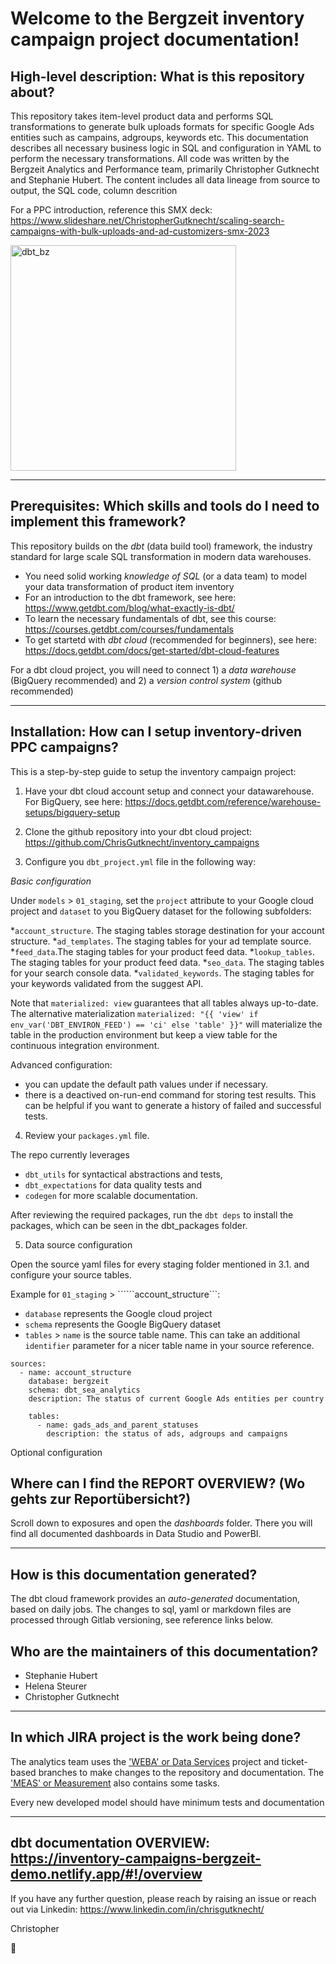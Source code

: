# Welcome to the Bergzeit inventory campaign project documentation! 

## High-level description: What is this repository about?

This repository takes item-level product data and performs SQL transformations to generate bulk uploads formats for specific Google Ads entities such as campains, adgroups, keywords etc. This documentation describes all necessary business logic in SQL and configuration in YAML to perform the necessary transformations. All code was written by the Bergzeit Analytics and Performance team, primarily Christopher Gutknecht and Stephanie Hubert. The content includes all data lineage from source to output, the SQL code, column descrition


For a PPC introduction, reference this SMX deck: 
https://www.slideshare.net/ChristopherGutknecht/scaling-search-campaigns-with-bulk-uploads-and-ad-customizers-smx-2023

<img width="361" alt="dbt_bz" src="https://user-images.githubusercontent.com/6991865/225361573-008c683f-8dee-4f0e-b3d8-bdac0afab6af.png">

---

## Prerequisites: Which skills and tools do I need to implement this framework?

This repository builds on the *dbt* (data build tool) framework, the industry standard for large scale SQL transformation in modern data warehouses. 

- You need solid working *knowledge of SQL* (or a data team) to model your data transformation of product item inventory
- For an introduction to the dbt framework, see here: https://www.getdbt.com/blog/what-exactly-is-dbt/
- To learn the necessary fundamentals of dbt, see this course: https://courses.getdbt.com/courses/fundamentals
- To get startetd with *dbt cloud* (recommended for beginners), see here: https://docs.getdbt.com/docs/get-started/dbt-cloud-features

For a dbt cloud project, you will need to connect 1) a *data warehouse* (BigQuery recommended) and 2) a *version control system* (github recommended)

---

## Installation: How can I setup inventory-driven PPC campaigns?

This is a step-by-step guide to setup the inventory campaign project:

1. Have your dbt cloud account setup and connect your datawarehouse. For BigQuery, see here: https://docs.getdbt.com/reference/warehouse-setups/bigquery-setup
2. Clone the github repository into your dbt cloud project: https://github.com/ChrisGutknecht/inventory_campaigns

3. Configure you ```dbt_project.yml``` file in the following way:

*Basic configuration* 

Under ```models``` > ```01_staging```, set the ```project``` attribute to your Google cloud project and ```dataset``` to you BigQuery dataset for the following subfolders: 

*```account_structure```. The staging tables storage destination for your account structure.
*```ad_templates```. The staging tables for your ad template source.
*```feed_data```.The staging tables  for your product feed data.
*```lookup_tables```. The staging tables for your product feed data.
*```seo_data```. The staging tables for your search console data.
*```validated_keywords```. The staging tables for your keywords validated from the suggest API.

Note that ```materialized: view``` guarantees that all tables always up-to-date. The alternative materialization ```materialized: "{{ 'view' if env_var('DBT_ENVIRON_FEED') == 'ci' else 'table' }}"``` will materialize the table in the production environment but keep a view table for the continuous integration environment.

Advanced configuration:
- you can update the default path values under if necessary.
- there is a deactived on-run-end command for storing test results. This can be helpful if you want to generate a history of failed and successful tests.

4. Review your ```packages.yml``` file. 

The repo currently leverages 
- ```dbt_utils``` for syntactical abstractions and tests, 
- ```dbt_expectations``` for data quality tests and 
- ```codegen``` for more scalable documentation.

After reviewing the required packages, run the ```dbt deps``` to install the packages, which can be seen in the dbt_packages folder.

5. Data source configuration

Open the source yaml files for every staging folder mentioned in 3.1. and configure your source tables. 

Example for ```01_staging``` > ``````account_structure```:
- ```database``` represents the Google cloud project
- ```schema``` represents the Google BigQuery dataset
- ```tables``` > ```name``` is the source table name. This can take an additional ```identifier``` parameter for a nicer table name in your source reference.

```
sources:
  - name: account_structure
    database: bergzeit
    schema: dbt_sea_analytics
    description: The status of current Google Ads entities per country

    tables:
      - name: gads_ads_and_parent_statuses
        description: the status of ads, adgroups and campaigns
````


Optional configuration

## Where can I find the REPORT OVERVIEW? (Wo gehts zur Reportübersicht?)

Scroll down to exposures and open the *dashboards* folder. There you will find all documented dashboards in Data Studio and PowerBI.

---

## How is this documentation generated?

The dbt cloud framework provides an *auto-generated* documentation, based on daily jobs. 
The changes to sql, yaml or markdown files are processed through Gitlab versioning, see reference links below.

## Who are the maintainers of this documentation? 

- Stephanie Hubert
- Helena Steurer 
- Christopher Gutknecht

---

## In which JIRA project is the work being done?

The analytics team uses the ['WEBA' or Data Services](https://bergzeit.atlassian.net/jira/software/c/projects/WEBA/boards/81) project and ticket-based branches to make changes to the repository and documentation.
The ['MEAS' or Measurement](https://bergzeit.atlassian.net/jira/software/c/projects/MEAS/boards/4) also contains some tasks.

Every new developed model should have minimum tests and documentation

--- 

## dbt documentation OVERVIEW: https://inventory-campaigns-bergzeit-demo.netlify.app/#!/overview

If you have any further question, please reach by raising an issue or reach out via Linkedin: https://www.linkedin.com/in/chrisgutknecht/ 

Christopher

👋
